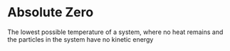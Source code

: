 # Absolute Zero
The lowest possible temperature of a system, where no heat remains and the particles in the system have no kinetic energy